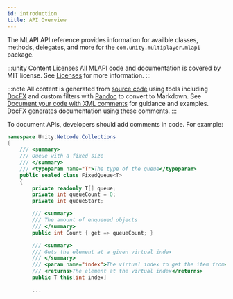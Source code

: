 ```yaml
---
id: introduction
title: API Overview
---
```


The MLAPI API reference provides information for availble classes, methods, delegates, and more for the `com.unity.multiplayer.mlapi` package.

:::unity Content Licenses
All MLAPI code and documentation is covered by MIT license. See [Licenses](/reference/license) for more information.
:::

:::note
All content is generated from [source code](https://github.com/Unity-Technologies/com.unity.multiplayer.mlapi) using tools including [DocFX](https://dotnet.github.io/docfx/) and custom filters with [Pandoc](https://pandoc.org/) to convert to Markdown. See [Document your code with XML comments](https://docs.microsoft.com/en-us/dotnet/csharp/codedoc) for guidance and examples. DocFX generates documentation using these comments. 
:::

To document APIs, developers should add comments in code. For example:

```csharp
namespace Unity.Netcode.Collections
{
    /// <summary>
    /// Queue with a fixed size
    /// </summary>
    /// <typeparam name="T">The type of the queue</typeparam>
    public sealed class FixedQueue<T>
    {
        private readonly T[] queue;
        private int queueCount = 0;
        private int queueStart;

        /// <summary>
        /// The amount of enqueued objects
        /// </summary>
        public int Count { get => queueCount; }

        /// <summary>
        /// Gets the element at a given virtual index
        /// </summary>
        /// <param name="index">The virtual index to get the item from</param>
        /// <returns>The element at the virtual index</returns>
        public T this[int index]

        ...
```